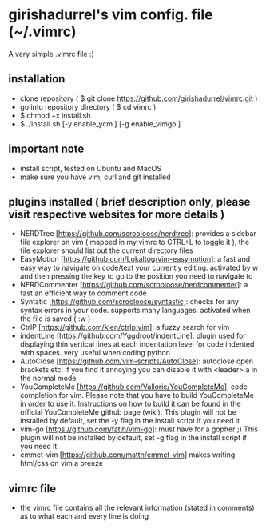 # girishadurrel's vim config. file (~/.vimrc)

A very simple .vimrc file :)

installation
------------

* clone repository ( $ git clone https://github.com/girishadurrel/vimrc.git )
* go into repository directory ( $ cd vimrc )
* $ chmod +x install.sh
* $ ./install.sh [-y enable_ycm ] [-g enable_vimgo ]

important note
--------------

* install script, tested on Ubuntu and MacOS
* make sure you have vim, curl and git installed

plugins installed ( brief description only, please visit respective websites for more details )
------------------

* NERDTree [https://github.com/scrooloose/nerdtree]: provides a sidebar file explorer on vim ( mapped in my vimrc to CTRL+L to toggle it ), the file explorer should list out the current directory files
* EasyMotion [https://github.com/Lokaltog/vim-easymotion]: a fast and easy way to navigate on code/text your currently editing. activated by <leader><leader>w and then pressing the key to go to the position you need to navigate to
* NERDCommenter [https://github.com/scrooloose/nerdcommenter]: a fast an efficient way to comment code
* Syntatic [https://github.com/scrooloose/syntastic]: checks for any syntax errors in your code. supports many languages. activated when the file is saved ( <esc> :w <cr> )
* CtrlP [https://github.com/kien/ctrlp.vim]: a fuzzy search for vim
* indentLine [https://github.com/Yggdroot/indentLine]: plugin used for displaying thin vertical lines at each indentation level for code indented with spaces. very useful when coding python
* AutoClose [https://github.com/vim-scripts/AutoClose]: autoclose open brackets etc. if you find it annoying you can disable it with &lt;leader&gt; a in the normal mode
* YouCompleteMe [https://github.com/Valloric/YouCompleteMe]: code completion for vim. Please note that you have to build YouCompleteMe in order to use it. Instructions on how to build it can be found in the official YouCompleteMe github page (wiki). This plugin will not be installed by default, set the -y flag in the install script if you need it
* vim-go [https://github.com/fatih/vim-go]: must have for a gopher ;) This plugin will not be installed by default, set -g flag in the install script if you need it
* emmet-vim [https://github.com/mattn/emmet-vim] makes writing html/css on vim a breeze

vimrc file
----------
* the vimrc file contains all the relevant information (stated in comments) as to what each and every line is doing
